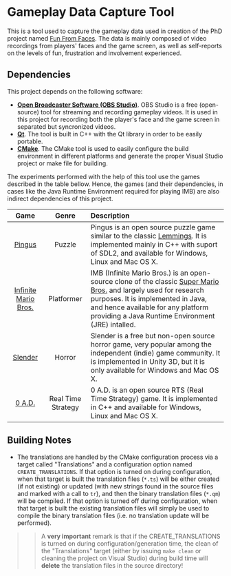 # Gameplay Data Capture Tool

This is a tool used to capture the gameplay data used in creation of the PhD project named [Fun From Faces](http://www.luiz.vieira.nom.br/phd-research/). The data is mainly composed of video recordings from players' faces and the game screen, as well as self-reports on the levels of fun, frustration and involvement experienced.

## Dependencies

This project depends on the following software:

 * **[Open Broadcaster Software (OBS Studio)](https://obsproject.com/)**. OBS Studio is a free (open-source) tool for streaming and recording gameplay videos. It is used in this project for recording both the player's face and the game screen in separated but syncronized videos.
 * **[Qt](https://www.qt.io/)**. The tool is built in C++ with the Qt library in order to be easily portable.
 * **[CMake](https://cmake.org/)**. The CMake tool is used to easily configure the build environment in different platforms and generate the proper Visual Studio project or make file for building.
 
The experiments performed with the help of this tool use the games described in the table bellow. Hence, the games (and their dependencies, in cases like the Java Runtime Environment required for playing IMB) are also indirect dependencies of this project.
 
| Game | Genre | Description |
| :---: | :---: | :--- |
| [Pingus](http://pingus.seul.org/welcome.html) | Puzzle | Pingus is an open source puzzle game similar to the classic [Lemmings](https://en.wikipedia.org/wiki/Lemmings_(video_game)). It is implemented mainly in C++ with suport of SDL2, and available for Windows, Linux and Mac OS X. |
| [Infinite Mario Bros.](https://github.com/luigivieira/Infinite-Mario-Bros) | Platformer | IMB (Infinite Mario Bros.) is an open-source clone of the classic [Super Mario Bros.](https://en.wikipedia.org/wiki/Super_Mario_Bros.) and largely used for research purposes. It is implemented in Java, and hence available for any platform providing a Java Runtime Environment (JRE) intalled. |
| [Slender](http://slendergame.com/) | Horror | Slender is a free but non-open source horror game, very popular among the independent (indie) game community. It is implemented in Unity 3D, but it is only available for Windows and Mac OS X. |
[0 A.D.](https://play0ad.com/) | Real Time Strategy | 0 A.D. is an open source RTS (Real Time Strategy) game. It is implemented in C++ and available for Windows, Linux and Mac OS X. |

## Building Notes

- The translations are handled by the CMake configuration process via a target called "Translations" and a configuration option named `CREATE_TRANSLATIONS`. If that option is turned on during configuration, when that target is built the translation files (`*.ts`) will be either created (if not existing) or updated (with new strings found in the source files and marked with a call to `tr`), and then the binary translation files (`*.qm`) will be compiled. If that option is turned off during configuration, when that target is built the existing translation files will simply be used to compile the binary translation files (i.e. no translation update will be performed).

>> A **very important** remark is that if the CREATE_TRANSLATIONS is turned on during configuration/generation time, the clean of the "Translations" target (either by issuing `make clean` or cleaning the project on Visual Studio) during build time will **delete** the translation files in the source directory!

